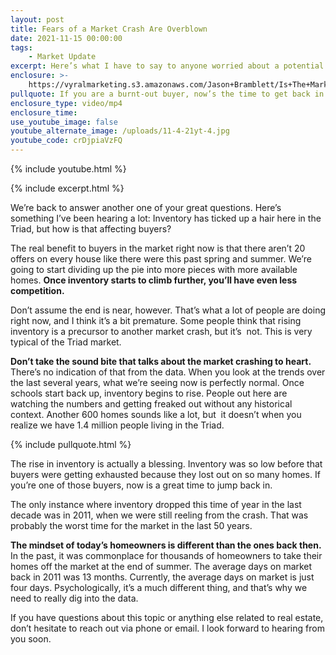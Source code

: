 ```yaml
---
layout: post
title: Fears of a Market Crash Are Overblown
date: 2021-11-15 00:00:00
tags:
    - Market Update
excerpt: Here’s what I have to say to anyone worried about a potential market crash.
enclosure: >-
    https://vyralmarketing.s3.amazonaws.com/Jason+Bramblett/Is+The+Market+Going+To+Crash_+-+Jason+Bramblett+Real+Estate.mp4
pullquote: If you are a burnt-out buyer, now’s the time to get back in the market.
enclosure_type: video/mp4
enclosure_time:
use_youtube_image: false
youtube_alternate_image: /uploads/11-4-21yt-4.jpg
youtube_code: crDjpiaVzFQ
---
```

{% include youtube.html %}

{% include excerpt.html %}

We’re back to answer another one of your great questions. Here’s something I’ve been hearing a lot: Inventory has ticked up a hair here in the Triad, but how is that affecting buyers?

The real benefit to buyers in the market right now is that there aren’t 20 offers on every house like there were this past spring and summer. We’re going to start dividing up the pie into more pieces with more available homes. **Once inventory starts to climb further, you’ll have even less competition.**

Don’t assume the end is near, however. That’s what a lot of people are doing right now, and I think it’s a bit premature. Some people think that rising inventory is a precursor to another market crash, but it’s&nbsp; not. This is very typical of the Triad market.&nbsp;

**Don’t take the sound bite that talks about the market crashing to heart.** There’s no indication of that from the data. When you look at the trends over the last several years, what we’re seeing now is perfectly normal. Once schools start back up, inventory begins to rise. People out here are watching the numbers and getting freaked out without any historical context. Another 600 homes sounds like a lot, but&nbsp; it doesn’t when you realize we have 1.4 million people living in the Triad.&nbsp;

{% include pullquote.html %}

The rise in inventory is actually a blessing. Inventory was so low before that buyers were getting exhausted because they lost out on so many homes. If you’re one of those buyers, now is a great time to jump back in.

The only instance where inventory dropped this time of year in the last decade was in 2011, when we were still reeling from the crash. That was probably the worst time for the market in the last 50 years.&nbsp;

**The mindset of today’s homeowners is different than the ones back then.** In the past, it was commonplace for thousands of homeowners to take their homes off the market at the end of summer. The average days on market back in 2011 was 13 months. Currently, the average days on market is just four days. Psychologically, it’s a much different thing, and that’s why we need to really dig into the data.

If you have questions about this topic or anything else related to real estate, don’t hesitate to reach out via phone or email. I look forward to hearing from you soon.

&nbsp;
